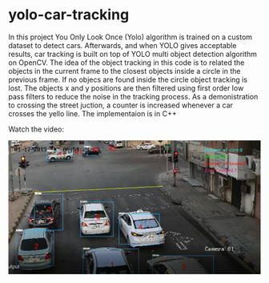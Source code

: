 # yolo-car-tracking
In this project You Only Look Once (Yolo) algorithm is trained on a custom dataset to detect cars. Afterwards, and when YOLO gives acceptable results, car tracking is built on top of YOLO multi object detection algorithm on OpenCV. The idea of the object tracking in this code is to related the objects in the current frame to the closest objects inside a circle in the previous frame. If no objecs are found inside the circle object tracking is lost. The objects x and y positions are then filtered using first order low pass filters to reduce the noise in the tracking process. As a demonistration to crossing the street juction, a counter is increased whenever a car crosses the yello line. The implementaion is in C++

Watch the video:

[![Watch the video](snapshoot.PNG)](https://youtu.be/8d8xjch0ctw)
